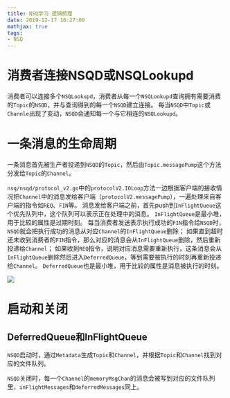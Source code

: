 ```yaml
---
title: NSQ学习 逻辑梳理
date: 2019-12-17 16:27:00
mathjax: true
tags:
- NSQ
---
```


# 消费者连接NSQD或NSQLookupd
消费者可以连接多个`NSQLookupd`，消费者从每一个`NSQLookupd`查询拥有需要消费的`Topic`的`NSQD`，并与查询得到的每一个`NSQD`建立连接。
每当`NSQD`中`Topic`或`Channle`出现了变动，`NSQD`会通知每一个与它相连的`NSQLookupd`。

# 一条消息的生命周期
一条消息首先被生产者投递到`NSQD`的`Topic`，然后由`Topic.messagePump`这个方法分发给`Topic`的`Channel`。

`nsq/nsqd/protocol_v2.go`中的`protocolV2.IOLoop`方法一边根据客户端的接收情况把`Channel`中的消息发给客户端（`protocolV2.messagePump`），一遍处理来自客户端的指令如`REQ`、`FIN`等。
消息发给客户端之前，首先push到`InFlightQueue`这个优先队列中，这个队列可以表示正在处理中的消息。
`InFlightQueue`是最小堆，用于比较的属性是过期时刻。
每当消费者发送表示执行成功的`FIN`指令给`NSQD`时，`NSQD`就会把执行成功的消息从对应`Channel`的`InFlightQueue`删除；
如果直到超时还未收到消费者的`FIN`指令，那么对应的消息会从`InFlightQueue`删除，然后重新投递给`Channel`；
如果收到`REQ`指令，说明对应消息需要重新执行，这条消息会从`InFlightQueue`删除然后进入`DeferredQueue`，等到需要被执行的时刻再重新投递给`Channel`。
`DeferredQueue`也是最小堆，用于比较的属性是消息被执行的时刻。

![](/images/posts/NSQ学习-逻辑梳理/0.png)

# 启动和关闭
## DeferredQueue和InFlightQueue
`NSQD`启动时，通过`Metadata`生成`Topic`和`Channel`，并根据`Topic`和`Channel`找到对应的文件队列。

`NSQD`关闭时，每一个`Channel`的`memoryMsgChan`的消息会被写到对应的文件队列里，`inFlightMessages`和`deferredMessages`同上。